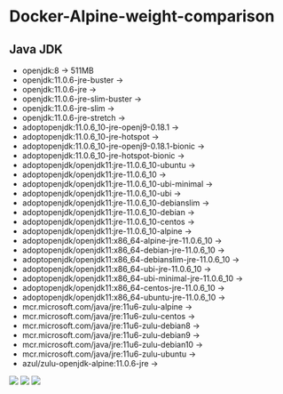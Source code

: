 # Docker-Alpine-weight-comparison
## Java JDK
- openjdk:8         ->             511MB
- openjdk:11.0.6-jre-buster         ->             
- openjdk:11.0.6-jre         ->             
- openjdk:11.0.6-jre-slim-buster         ->             
- openjdk:11.0.6-jre-slim         ->             
- openjdk:11.0.6-jre-stretch         ->             
- adoptopenjdk:11.0.6_10-jre-openj9-0.18.1         ->             
- adoptopenjdk:11.0.6_10-jre-hotspot         ->             
- adoptopenjdk:11.0.6_10-jre-openj9-0.18.1-bionic         ->             
- adoptopenjdk:11.0.6_10-jre-hotspot-bionic         ->             
- adoptopenjdk/openjdk11:jre-11.0.6_10-ubuntu         ->             
- adoptopenjdk/openjdk11:jre-11.0.6_10         ->             
- adoptopenjdk/openjdk11:jre-11.0.6_10-ubi-minimal         ->             
- adoptopenjdk/openjdk11:jre-11.0.6_10-ubi         ->             
- adoptopenjdk/openjdk11:jre-11.0.6_10-debianslim         ->             
- adoptopenjdk/openjdk11:jre-11.0.6_10-debian         ->             
- adoptopenjdk/openjdk11:jre-11.0.6_10-centos         ->             
- adoptopenjdk/openjdk11:jre-11.0.6_10-alpine         ->             
- adoptopenjdk/openjdk11:x86_64-alpine-jre-11.0.6_10         ->             
- adoptopenjdk/openjdk11:x86_64-debian-jre-11.0.6_10         ->             
- adoptopenjdk/openjdk11:x86_64-debianslim-jre-11.0.6_10         ->             
- adoptopenjdk/openjdk11:x86_64-ubi-jre-11.0.6_10         ->             
- adoptopenjdk/openjdk11:x86_64-ubi-minimal-jre-11.0.6_10         ->             
- adoptopenjdk/openjdk11:x86_64-centos-jre-11.0.6_10         ->             
- adoptopenjdk/openjdk11:x86_64-ubuntu-jre-11.0.6_10         ->             
- mcr.microsoft.com/java/jre:11u6-zulu-alpine         ->             
- mcr.microsoft.com/java/jre:11u6-zulu-centos         ->             
- mcr.microsoft.com/java/jre:11u6-zulu-debian8         ->             
- mcr.microsoft.com/java/jre:11u6-zulu-debian9         ->             
- mcr.microsoft.com/java/jre:11u6-zulu-debian10         ->             
- mcr.microsoft.com/java/jre:11u6-zulu-ubuntu         ->             
- azul/zulu-openjdk-alpine:11.0.6-jre         ->          


![](https://technology.amis.nl/wp-content/uploads/2020/03/jdk-11-docker-image-size.png)
![](https://technology.amis.nl/wp-content/uploads/2020/03/jre-image-size-1024x613.png)
![](https://technology.amis.nl/wp-content/uploads/2020/03/jre-image-size-table.png)   